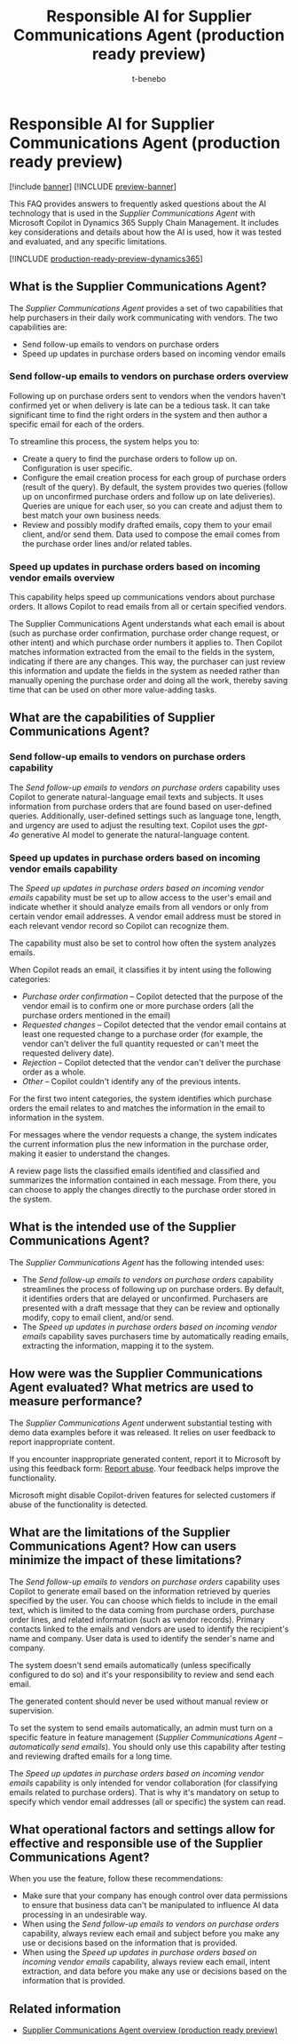 ﻿---
title: Responsible AI for Supplier Communications Agent (production ready preview)
description: This FAQ provides answers to frequently asked questions about the AI technology that is used in Supplier Communications Agent with Microsoft Copilot in Dynamics 365 Supply Chain Management. It includes key considerations and details about how the AI is used, how it was tested and evaluated, and any specific limitations.
author: t-benebo
ms.author: benebotg
ms.topic: article
ms.date: 04/25/2025
ms.custom:
  - responsible-ai-faqs
ms.reviewer: kamaybac
ms.collection:
  - bap-ai-Copilot
---

# Responsible AI for Supplier Communications Agent (production ready preview)

[!include [banner](../includes/banner.md)]
[!INCLUDE [preview-banner](~/../shared-content/shared/preview-includes/preview-banner.md)]
<!-- KFM: Preview until further notice -->

This FAQ provides answers to frequently asked questions about the AI technology that is used in the *Supplier Communications Agent* with Microsoft Copilot in Dynamics 365 Supply Chain Management. It includes key considerations and details about how the AI is used, how it was tested and evaluated, and any specific limitations.

[!INCLUDE [production-ready-preview-dynamics365](~/../shared-content/shared/preview-includes/production-ready-preview-dynamics365.md)]

## What is the Supplier Communications Agent?

The *Supplier Communications Agent* provides a set of two capabilities that help purchasers in their daily work communicating with vendors. The two capabilities are:

- Send follow-up emails to vendors on purchase orders
- Speed up updates in purchase orders based on incoming vendor emails

### Send follow-up emails to vendors on purchase orders overview

Following up on purchase orders sent to vendors when the vendors haven't confirmed yet or when delivery is late can be a tedious task. It can take significant time to find the right orders in the system and then author a specific email for each of the orders.

To streamline this process, the system helps you to:

- Create a query to find the purchase orders to follow up on. Configuration is user specific.
- Configure the email creation process for each group of purchase orders (result of the query). By default, the system provides two queries (follow up on unconfirmed purchase orders and follow up on late deliveries). Queries are unique for each user, so you can create and adjust them to best match your own business needs.
- Review and possibly modify drafted emails, copy them to your email client, and/or send them. Data used to compose the email comes from the purchase order lines and/or related tables.

### Speed up updates in purchase orders based on incoming vendor emails overview

This capability helps speed up communications vendors about purchase orders. It allows Copilot to read emails from all or certain specified vendors.

The Supplier Communications Agent understands what each email is about (such as purchase order confirmation, purchase order change request, or other intent) and which purchase order numbers it applies to. Then Copilot matches information extracted from the email to the fields in the system, indicating if there are any changes. This way, the purchaser can just review this information and update the fields in the system as needed rather than manually opening the purchase order and doing all the work, thereby saving time that can be used on other more value-adding tasks.

## What are the capabilities of Supplier Communications Agent?

### Send follow-up emails to vendors on purchase orders capability

The *Send follow-up emails to vendors on purchase orders* capability uses Copilot to generate natural-language email texts and subjects. It uses information from purchase orders that are found based on user-defined queries. Additionally, user-defined settings such as language tone, length, and urgency are used to adjust the resulting text. Copilot uses the *gpt-4o* generative AI model to generate the natural-language content.

### Speed up updates in purchase orders based on incoming vendor emails capability

The *Speed up updates in purchase orders based on incoming vendor emails* capability must be set up to allow access to the user's email and indicate whether it should analyze emails from all vendors or only from certain vendor email addresses. A vendor email address must be stored in each relevant vendor record so Copilot can recognize them.

The capability must also be set to control how often the system analyzes emails.

When Copilot reads an email, it classifies it by intent using the following categories:

- *Purchase order confirmation* – Copilot detected that the purpose of the vendor email is to confirm one or more purchase orders (all the purchase orders mentioned in the email)
- *Requested changes* – Copilot detected that the vendor email contains at least one requested change to a purchase order (for example, the vendor can't deliver the full quantity requested or can't meet the requested delivery date).
- *Rejection* – Copilot detected that the vendor can't deliver the purchase order as a whole.
- *Other* – Copilot couldn't identify any of the previous intents.

For the first two intent categories, the system identifies which purchase orders the email relates to and matches the information in the email to information in the system.

For messages where the vendor requests a change, the system indicates the current information plus the new information in the purchase order, making it easier to understand the changes.

A review page lists the classified emails identified and classified and summarizes the information contained in each message. From there, you can choose to apply the changes directly to the purchase order stored in the system.

## What is the intended use of the Supplier Communications Agent?

The *Supplier Communications Agent* has the following intended uses:

- The *Send follow-up emails to vendors on purchase orders* capability streamlines the process of following up on purchase orders. By default, it identifies orders that are delayed or unconfirmed. Purchasers are presented with a draft message that they can be review and optionally modify, copy to email client, and/or send.
- The *Speed up updates in purchase orders based on incoming vendor emails* capability saves purchasers time by automatically reading emails, extracting the information, mapping it to the system.

## How were was the Supplier Communications Agent evaluated? What metrics are used to measure performance?

The *Supplier Communications Agent* underwent substantial testing with demo data examples before it was released. It relies on user feedback to report inappropriate content.

If you encounter inappropriate generated content, report it to Microsoft by using this feedback form: [Report abuse](https://msrc.microsoft.com/report). Your feedback helps improve the functionality.

Microsoft might disable Copilot-driven features for selected customers if abuse of the functionality is detected.

## What are the limitations of the Supplier Communications Agent? How can users minimize the impact of these limitations?

The *Send follow-up emails to vendors on purchase orders* capability uses Copilot to generate email based on the information retrieved by queries specified by the user. You can choose which fields to include in the email text, which is limited to the data coming from purchase orders, purchase order lines, and related information (such as vendor records). Primary contacts linked to the emails and vendors are used to identify the recipient's name and company. User data is used to identify the sender's name and company.  
  
The system doesn't send emails automatically (unless specifically configured to do so) and it's your responsibility to review and send each email.

The generated content should never be used without manual review or supervision.

To set the system to send emails automatically, an admin must turn on a specific feature in feature management (*Supplier Communications Agent – automatically send emails*). You should only use this capability after testing and reviewing drafted emails for a long time.

The *Speed up updates in purchase orders based on incoming vendor emails* capability is only intended for vendor collaboration (for classifying emails related to purchase orders). That is why it's mandatory on setup to specify which vendor email addresses (all or specific) the system can read.

## What operational factors and settings allow for effective and responsible use of the Supplier Communications Agent?

When you use the feature, follow these recommendations:

- Make sure that your company has enough control over data permissions to ensure that business data can't be manipulated to influence AI data processing in an undesirable way.
- When using the *Send follow-up emails to vendors on purchase orders* capability, always review each email and subject before you make any use or decisions based on the information that is provided.
- When using the *Speed up updates in purchase orders based on incoming vendor emails* capability, always review each email, intent extraction, and data before you make any use or decisions based on the information that is provided.

## Related information

- [Supplier Communications Agent overview (production ready preview)](procurement/supplier-com-agent-overview.md)